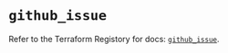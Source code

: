 # `github_issue`

Refer to the Terraform Registory for docs: [`github_issue`](https://www.terraform.io/docs/providers/github/r/issue).
